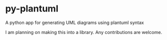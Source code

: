 # py-plantuml
A python app for generating UML diagrams using plantuml syntax


I am planning on making this into a library. Any contributions are welcome.
 
 
